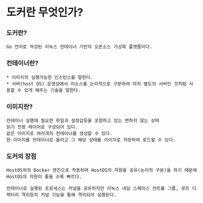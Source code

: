 # 도커란 무엇인가?

### **도커란?**

    Go 언어로 작성된 리눅스 컨테이너 기반의 오픈소스 가상화 플랫폼이다.

### **컨테이너란?**

    * 이미지의 실행가능한 인스턴스를 말한다.
    * 서버(host OS) 운영상에서 리소스를 논리적으로 구분하여 마치 별도의 서버인 것처럼 사용할 수 있게 해주는 기술을 말한다.

### **이미지란?**

    컨테이너 실행에 필요한 파일과 설정값등을 포함하고 있는 변하지 않는 상태
    읽기 전용 레이어로 구성되어 있다.
    같은 이미지로 여러개의 컨테이너를 생성할 수 있다.
    한 이미지를 컨테이너로 올리고 그 해당 상태를 이미지로 저장하여 로드할 수 있다.

### **도커의 장점**

    HostOS위의 Docker 엔진으로 작동하며 HostOS의 자원을 공유(논리적 구분)을 하기 때문에 HostOS의 자원이 좋을 수록 빠르다.

    컨테이너로 실행된 프로세스는 커널을 공유하지만 리눅스 네임 스페이스 컨트롤 그룹, 루트 디렉터리 격리등의 커널 기능을 통해 격리되어 실행된다.
